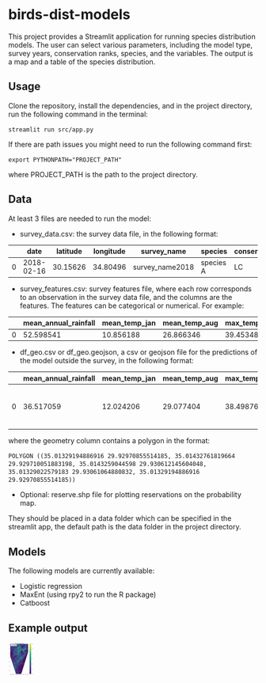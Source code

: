 
# birds-dist-models

This project provides a Streamlit application for running species distribution models. The user can select various parameters, including the model type, survey years, conservation ranks, species, and the variables.
The output is a map and a table of the species distribution.


## Usage
Clone the repository, install the dependencies, and in the project directory, run the following command in the terminal:
```
streamlit run src/app.py
```
If there are path issues you might need to run the following command first:

```
export PYTHONPATH="PROJECT_PATH"
```
where PROJECT_PATH is the path to the project directory.


## Data
At least 3 files are needed to run the model:
- survey_data.csv: the survey data file, in the following format:

|   | date       | latitude | longitude | survey_name      | species   | conservation_status | reserve_status       |
|---|------------|----------|-----------|------------------|-----------|---------------------|----------------------|
| 0 | 2018-02-16 | 30.15626 | 34.80496  | survey_name2018  | species A | LC                  | proposed_reservation |


- survey_features.csv: survey features file, where each row corresponds to an observation in the survey data file, and the columns are the features. 
The features can be categorical or numerical. For example:

|   | mean_annual_rainfall | mean_temp_jan | mean_temp_aug | max_temp_june | min_temp_jan |
|---|----------------------|---------------|---------------|---------------|--------------|
| 0 | 52.598541            | 10.856188     | 26.866346     | 39.453480     | 3.031685    |


- df_geo.csv or df_geo.geojson, a csv or geojson file for the predictions of the model outside the survey, in the following format:

|   | mean_annual_rainfall | mean_temp_jan | mean_temp_aug | max_temp_june | min_temp_jan | geometry |
|---|----------------------|---------------|---------------|---------------|--------------|----------|
| 0 | 36.517059            | 12.024206     | 29.077404     | 38.498764     | 3.663723    | POLYGON ((35.01329 29.92971, 35.01433 29.92971... |


where the geometry column contains a polygon in the format:

```
POLYGON ((35.01329194886916 29.92970855514185, 35.01432761819664 29.929710051883198, 35.0143259044598 29.930612145604048, 35.01329022579183 29.93061064880832, 35.01329194886916 29.92970855514185))
```

- Optional: reserve.shp file for plotting reservations on the probability map.

They should be placed in a data folder which can be specified in the streamlit app, the default path is the data folder in the project directory.


## Models
The following models are currently available:
- Logistic regression
- MaxEnt (using rpy2 to run the R package)
- Catboost


## Example output
<img src="images/map1.png" width="50">

            









